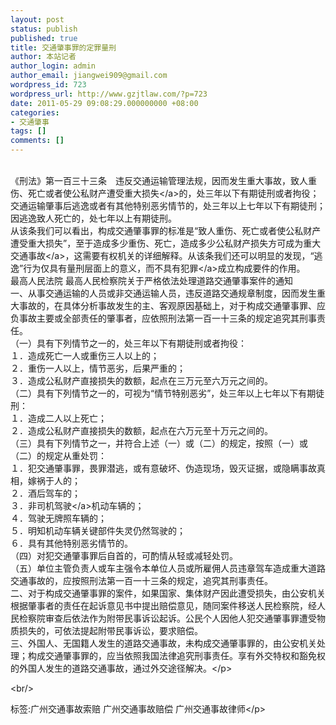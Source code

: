 ```yaml
---
layout: post
status: publish
published: true
title: 交通肇事罪的定罪量刑
author: 本站记者
author_login: admin
author_email: jiangwei909@gmail.com
wordpress_id: 723
wordpress_url: http://www.gzjtlaw.com/?p=723
date: 2011-05-29 09:08:29.000000000 +08:00
categories:
- 交通肇事
tags: []
comments: []
---
```

<p><p><br>《刑法》第一百三十三条　违反交通运输管理法规，因而发生重大事故，致人重伤、死亡或者使公私财产遭受重大<a>损失<&#47;a>的，处三年以下有期徒刑或者拘役；交通运输肇事后逃逸或者有其他特别恶劣情节的，处三年以上七年以下有期徒刑；因逃逸致人死亡的，处七年以上有期徒刑。<br>从该条我们可以看出，构成交通肇事罪的标准是&ldquo;致人重伤、死亡或者使公私财产遭受重大损失&rdquo;，至于造成多少重伤、死亡，造成多少公私财产损失方可成为重大<a>交通事故<&#47;a>，这需要有权机关的详细解释。从该条我们还可以明显的发现，&ldquo;逃逸&rdquo;行为仅具有量刑层面上的意义，而不具有<a>犯罪<&#47;a>成立构成要件的作用。<br>最高人民法院 最高人民检察院关于严格依法处理道路交通肇事案件的通知<br>一、从事交通运输的人员或非交通运输人员，违反道路交通规章制度，因而发生重大事故的，在具体分析事故发生的主、客观原因基础上，对于构成交通肇事罪、应负事故主要或全部责任的肇事者，应依照刑法第一百一十三条的规定追究其刑事责任。<br>（一）具有下列情节之一的，处三年以下有期徒刑或者拘役：<br>１．造成死亡一人或重伤三人以上的；<br>２．重伤一人以上，情节恶劣，后果严重的；<br>３．造成公私财产直接损失的数额，起点在三万元至六万元之间的。<br>（二）具有下列情节之一的，可视为&ldquo;情节特别恶劣&rdquo;，处三年以上七年以下有期徒刑：<br>１．造成二人以上死亡；<br>２．造成公私财产直接损失的数额，起点在六万元至十万元之间的。<br>（三）具有下列情节之一，并符合上述（一）或（二）的规定，按照（一）或（二）的规定从重处罚：<br>１．犯交通肇事罪，畏罪潜逃，或有意破坏、伪造现场，毁灭证据，或隐瞒事故真相，嫁祸于人的；<br>２．酒后驾车的；<br>３．非司机<a>驾驶<&#47;a>机动车辆的；<br>４．驾驶无牌照车辆的；<br>５．明知机动车辆关键部件失灵仍然驾驶的；<br>６．具有其他特别恶劣情节的。<br>（四）对犯交通肇事罪后自首的，可酌情从轻或减轻处罚。<br>（五）单位主管负责人或车主强令本单位人员或所雇佣人员违章驾车造成重大道路交通事故的，应按照刑法第一百一十三条的规定，追究其刑事责任。<br>二、对于构成交通肇事罪的案件，如果国家、集体财产因此遭受损失，由公安机关根据肇事者的责任在起诉意见书中提出赔偿意见，随同案件移送人民检察院，经人民检察院审查后依法作为附带民事诉讼起诉。公民个人因他人犯交通肇事罪遭受物质损失的，可依法提起附带民事诉讼，要求赔偿。<br>三、外国人、无国籍人发生的道路交通事故，未构成交通肇事罪的，由公安机关处理；构成交通肇事罪的，应当依照我国法律追究刑事责任。享有外交特权和豁免权的外国人发生的道路交通事故，通过外交途径解决。<&#47;p><br&#47;><p>标签:广州交通事故索赔 广州交通事故赔偿 广州交通事故律师<&#47;p>
